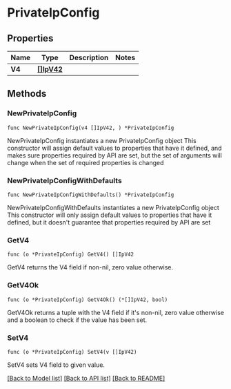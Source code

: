 # PrivateIpConfig

## Properties

Name | Type | Description | Notes
------------ | ------------- | ------------- | -------------
**V4** | [**[]IpV42**](IpV42.md) |  | 

## Methods

### NewPrivateIpConfig

`func NewPrivateIpConfig(v4 []IpV42, ) *PrivateIpConfig`

NewPrivateIpConfig instantiates a new PrivateIpConfig object
This constructor will assign default values to properties that have it defined,
and makes sure properties required by API are set, but the set of arguments
will change when the set of required properties is changed

### NewPrivateIpConfigWithDefaults

`func NewPrivateIpConfigWithDefaults() *PrivateIpConfig`

NewPrivateIpConfigWithDefaults instantiates a new PrivateIpConfig object
This constructor will only assign default values to properties that have it defined,
but it doesn't guarantee that properties required by API are set

### GetV4

`func (o *PrivateIpConfig) GetV4() []IpV42`

GetV4 returns the V4 field if non-nil, zero value otherwise.

### GetV4Ok

`func (o *PrivateIpConfig) GetV4Ok() (*[]IpV42, bool)`

GetV4Ok returns a tuple with the V4 field if it's non-nil, zero value otherwise
and a boolean to check if the value has been set.

### SetV4

`func (o *PrivateIpConfig) SetV4(v []IpV42)`

SetV4 sets V4 field to given value.



[[Back to Model list]](../README.md#documentation-for-models) [[Back to API list]](../README.md#documentation-for-api-endpoints) [[Back to README]](../README.md)


